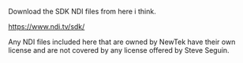 Download the SDK NDI files from here i think.

https://www.ndi.tv/sdk/

Any NDI files included here that are owned by NewTek have their own license and are not covered by any license offered by Steve Seguin. 
